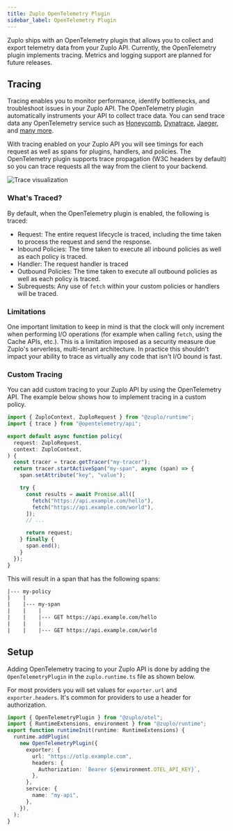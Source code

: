 ```yaml
---
title: Zuplo OpenTelemetry Plugin
sidebar_label: OpenTelemetry Plugin
---
```


Zuplo ships with an OpenTelemetry plugin that allows you to collect and export
telemetry data from your Zuplo API. Currently, the OpenTelemetry plugin
implements tracing. Metrics and logging support are planned for future releases.

<EnterpriseFeature name="OpenTelemetry" />

## Tracing

Tracing enables you to monitor performance, identify bottlenecks, and
troubleshoot issues in your Zuplo API. The OpenTelemetry plugin automatically
instruments your API to collect trace data. You can send trace data any
OpenTelemetry service such as [Honeycomb](https://honeycomb.io),
[Dynatrace](https://dynatrace.com), [Jaeger](https://www.jaegertracing.io/), and
[many more](https://opentelemetry.io/ecosystem/).

With tracing enabled on your Zuplo API you will see timings for each request as
well as spans for plugins, handlers, and policies. The OpenTelemetry plugin
supports trace propagation (W3C headers by default) so you can trace requests
all the way from the client to your backend.

![Trace visualization](../../public/media/opentelemetry/image-1.png)

### What's Traced?

By default, when the OpenTelemetry plugin is enabled, the following is traced:

- Request: The entire request lifecycle is traced, including the time taken to
  process the request and send the response.
- Inbound Policies: The time taken to execute all inbound policies as well as
  each policy is traced.
- Handler: The request handler is traced
- Outbound Policies: The time taken to execute all outbound policies as well as
  each policy is traced.
- Subrequests: Any use of `fetch` within your custom policies or handlers will
  be traced.

### Limitations

One important limitation to keep in mind is that the clock will only increment
when performing I/O operations (for example when calling `fetch`, using the
Cache APIs, etc.). This is a limitation imposed as a security measure due
Zuplo's serverless, multi-tenant architecture. In practice this shouldn't impact
your ability to trace as virtually any code that isn't I/O bound is fast.

### Custom Tracing

You can add custom tracing to your Zuplo API by using the OpenTelemetry API. The
example below shows how to implement tracing in a custom policy.

```ts
import { ZuploContext, ZuploRequest } from "@zuplo/runtime";
import { trace } from "@opentelemetry/api";

export default async function policy(
  request: ZuploRequest,
  context: ZuploContext,
) {
  const tracer = trace.getTracer("my-tracer");
  return tracer.startActiveSpan("my-span", async (span) => {
    span.setAttribute("key", "value");

    try {
      const results = await Promise.all([
        fetch("https://api.example.com/hello"),
        fetch("https://api.example.com/world"),
      ]);
      // ...

      return request;
    } finally {
      span.end();
    }
  });
}
```

This will result in a span that has the following spans:

```txt
|--- my-policy
|    |
|    |--- my-span
|    |    |
|    |    |--- GET https://api.example.com/hello
|    |    |
|    |    |--- GET https://api.example.com/world
```

## Setup

Adding OpenTelemetry tracing to your Zuplo API is done by adding the
`OpenTelemetryPlugin` in the `zuplo.runtime.ts` file as shown below.

For most providers you will set values for `exporter.url` and
`exporter.headers`. It's common for providers to use a header for authorization.

```ts title="zuplo.runtime.ts"
import { OpenTelemetryPlugin } from "@zuplo/otel";
import { RuntimeExtensions, environment } from "@zuplo/runtime";
export function runtimeInit(runtime: RuntimeExtensions) {
  runtime.addPlugin(
    new OpenTelemetryPlugin({
      exporter: {
        url: "https://otlp.example.com",
        headers: {
          Authorization: `Bearer ${environment.OTEL_API_KEY}`,
        },
      },
      service: {
        name: "my-api",
      },
    }),
  );
}
```
